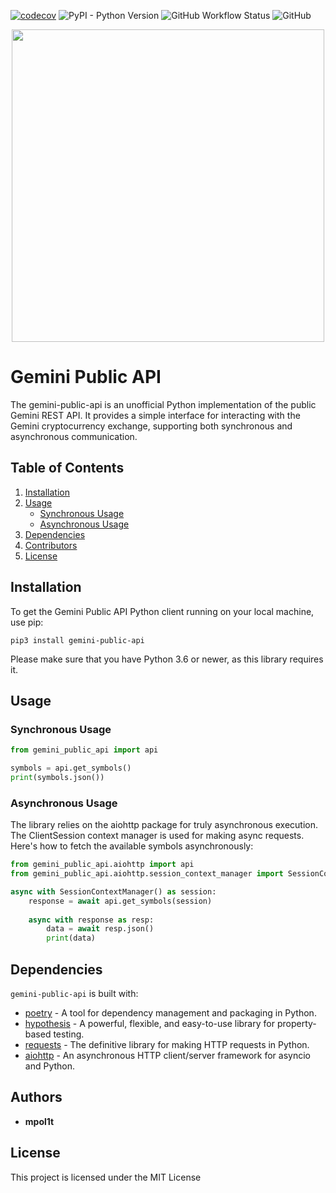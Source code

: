 [![codecov](https://codecov.io/gh/mpol1t/gemini-public-api/branch/main/graph/badge.svg?token=LV1BARCUF9)](https://codecov.io/gh/mpol1t/gemini-public-api)
![PyPI - Python Version](https://img.shields.io/pypi/pyversions/gemini-public-api)
![GitHub Workflow Status](https://img.shields.io/github/actions/workflow/status/mpol1t/gemini-public-api/python-app.yml)
![GitHub](https://img.shields.io/github/license/mpol1t/gemini-public-api)

<p align="center">
  <img src="https://docs.gemini.com/images/gemini_api_dark_bg-ead2d197.svg" width="500" />
</p>


# Gemini Public API 

The gemini-public-api is an unofficial Python implementation of the public Gemini REST API. It provides a simple interface for interacting with the Gemini cryptocurrency exchange, supporting both synchronous and asynchronous communication.

## Table of Contents

1. [Installation](#installation)
2. [Usage](#usage)
    - [Synchronous Usage](#synchronous-usage)
    - [Asynchronous Usage](#asynchronous-usage)
3. [Dependencies](#dependencies)
4. [Contributors](#contributors)
5. [License](#license)

## Installation

To get the Gemini Public API Python client running on your local machine, use pip:

```
pip3 install gemini-public-api
```

Please make sure that you have Python 3.6 or newer, as this library requires it.

## Usage

### Synchronous Usage

```python
from gemini_public_api import api

symbols = api.get_symbols()
print(symbols.json())
```

### Asynchronous Usage

The library relies on the aiohttp package for truly asynchronous execution. The ClientSession context manager is used for making async requests. Here's how to fetch the available symbols asynchronously:

```python
from gemini_public_api.aiohttp import api
from gemini_public_api.aiohttp.session_context_manager import SessionContextManager

async with SessionContextManager() as session:
    response = await api.get_symbols(session)
    
    async with response as resp:
        data = await resp.json()
        print(data)
```

## Dependencies

`gemini-public-api` is built with:

* [poetry](https://python-poetry.org/docs/) -  A tool for dependency management and packaging in Python.
* [hypothesis](https://hypothesis.readthedocs.io/en/latest/) - A powerful, flexible, and easy-to-use library for property-based testing.
* [requests]() - The definitive library for making HTTP requests in Python.
* [aiohttp]() - An asynchronous HTTP client/server framework for asyncio and Python.

## Authors

* **mpol1t**

## License

This project is licensed under the MIT License
